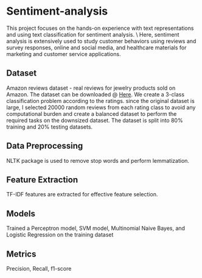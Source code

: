 # Sentiment-analysis
This project focuses on the hands-on experience with text representations and using text classification for sentiment analysis. \\
Here, sentiment analysis is extensively used to study customer behaviors using reviews and survey responses, online and social media, and healthcare materials for marketing and customer service applications. 

## Dataset 
Amazon reviews dataset - real reviews for jewelry products sold on Amazon. The dataset can be downloaded @ <a href="https://www.google.com/](https://s3.amazonaws.com/amazon-reviews-pds/tsv/amazon_reviews_ us_Beauty_v1_00.tsv.gz" target="_blank">Here</a>. We create a 3-class classification problem according to the ratings. since the original dataset is large, I selected 20000 random reviews from each rating class to avoid any computational burden and create a balanced dataset to perform the required tasks on the downsized dataset. The dataset is split into 80% training and 20% testing datasets. 

## Data Preprocessing
NLTK package is used to remove stop words and perform lemmatization. 

## Feature Extraction
TF-IDF features are extracted for effective feature selection.

## Models
Trained a Perceptron model, SVM model, Multinomial Naive Bayes, and Logistic Regression on the training dataset

## Metrics
Precision, Recall, f1-score

